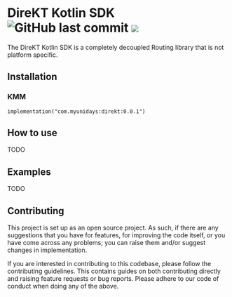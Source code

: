 <h1 align="left">DireKT Kotlin SDK <img alt="GitHub last commit" src="https://img.shields.io/github/last-commit/myunidays/direkt?style=flat-square"> <a href="https://git.live"><img src="https://img.shields.io/badge/collaborate-on%20gitlive-blueviolet?style=flat-square"></a></h1>

The DireKT Kotlin SDK is a completely decoupled Routing library that is not platform specific.

## Installation

### KMM

```
implementation("com.myunidays:direkt:0.0.1")
```

## How to use

TODO 

## Examples

TODO

## Contributing

This project is set up as an open source project. As such, if there are any suggestions that you have for features, for improving the code itself, or you have come across any problems; you can raise them and/or suggest changes in implementation.

If you are interested in contributing to this codebase, please follow the contributing guidelines. This contains guides on both contributing directly and raising feature requests or bug reports. Please adhere to our code of conduct when doing any of the above.
